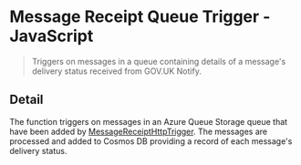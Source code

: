 # Message Receipt Queue Trigger - JavaScript

> Triggers on messages in a queue containing details
> of a message's delivery status received from GOV.UK Notify.

## Detail

The function triggers on messages in an Azure Queue Storage queue that have
been added by [MessageReceiptHttpTrigger](../MessageReceiptHttpTrigger). The
messages are processed and added to Cosmos DB providing a record of each
message's delivery status.

